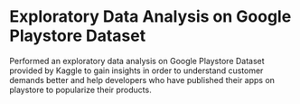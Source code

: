 # Exploratory Data Analysis on Google Playstore Dataset
Performed an exploratory data analysis on Google Playstore Dataset provided by Kaggle to gain insights in order to understand customer demands better and help developers who have published their apps on playstore to popularize their products.
